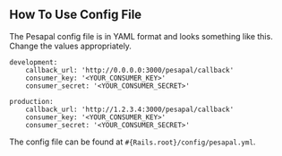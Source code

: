 
How To Use Config File
----------------------

The Pesapal config file is in YAML format and looks something like this. Change
the values appropriately.

```
development:
    callback_url: 'http://0.0.0.0:3000/pesapal/callback'
    consumer_key: '<YOUR_CONSUMER_KEY>'
    consumer_secret: '<YOUR_CONSUMER_SECRET>'

production:
    callback_url: 'http://1.2.3.4:3000/pesapal/callback'
    consumer_key: '<YOUR_CONSUMER_KEY>'
    consumer_secret: '<YOUR_CONSUMER_SECRET>'
```

The config file can be found at `#{Rails.root}/config/pesapal.yml`.

